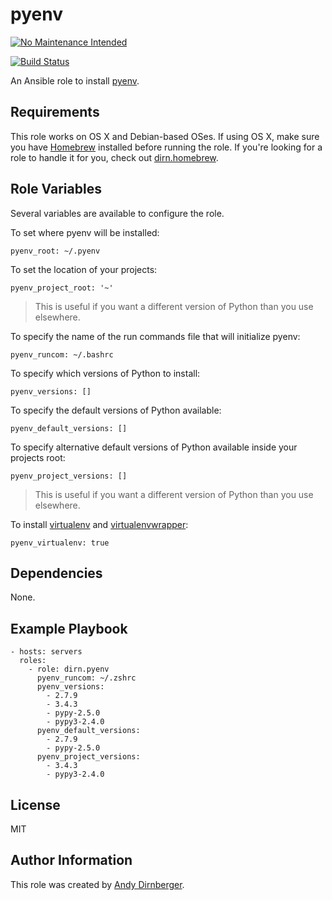 pyenv
=====

[![No Maintenance Intended](http://unmaintained.tech/badge.svg)](http://unmaintained.tech/)

[![Build Status](https://travis-ci.org/dirn/ansible-pyenv.svg?branch=master)](https://travis-ci.org/dirn/ansible-pyenv)

An Ansible role to install [pyenv](https://github.com/yyuu/pyenv).

Requirements
------------

This role works on OS X and Debian-based OSes. If using OS X, make sure you have
[Homebrew](http://brew.sh/) installed before running the role. If you're looking
for a role to handle it for you, check out
[dirn.homebrew](https://github.com/dirn/ansible-homebrew).

Role Variables
--------------

Several variables are available to configure the role.

To set where pyenv will be installed:

    pyenv_root: ~/.pyenv

To set the location of your projects:

    pyenv_project_root: '~'

> This is useful if you want a different version of Python than you use
> elsewhere.

To specify the name of the run commands file that will initialize pyenv:

    pyenv_runcom: ~/.bashrc

To specify which versions of Python to install:

    pyenv_versions: []

To specify the default versions of Python available:

    pyenv_default_versions: []

To specify alternative default versions of Python available inside your projects
root:

    pyenv_project_versions: []

> This is useful if you want a different version of Python than you use
> elsewhere.

To install [virtualenv](https://github.com/yyuu/pyenv-virtualenv) and
[virtualenvwrapper](https://github.com/yyuu/pyenv-virtualenvwrapper):

    pyenv_virtualenv: true

Dependencies
------------

None.

Example Playbook
----------------

    - hosts: servers
      roles:
        - role: dirn.pyenv
          pyenv_runcom: ~/.zshrc
          pyenv_versions:
            - 2.7.9
            - 3.4.3
            - pypy-2.5.0
            - pypy3-2.4.0
          pyenv_default_versions:
            - 2.7.9
            - pypy-2.5.0
          pyenv_project_versions:
            - 3.4.3
            - pypy3-2.4.0

License
-------

MIT

Author Information
------------------

This role was created by [Andy Dirnberger](https://github.com/dirn).
